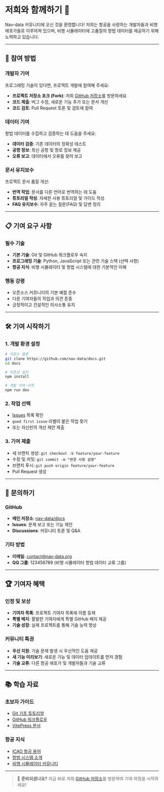 # 저희와 함께하기 🤝

Nav-data 커뮤니티에 오신 것을 환영합니다! 저희는 항공을 사랑하는 개발자들과 비행 애호가들로 이루어져 있으며, 비행 시뮬레이터에 고품질의 항법 데이터를 제공하기 위해 노력하고 있습니다.

---

## 🎯 참여 방법

### 개발자 기여
프로그래밍 기술이 있다면, 프로젝트 개발에 참여해 주세요:

- **프로젝트 저장소 포크 (Fork)**: 저희 [GitHub 저장소](https://github.com/nav-data)를 방문하세요
- **코드 제출**: 버그 수정, 새로운 기능 추가 또는 문서 개선
- **코드 검토**: Pull Request 토론 및 검토에 참여

### 데이터 기여
항법 데이터를 수집하고 검증하는 데 도움을 주세요:

- **데이터 검증**: 기존 데이터의 정확성 테스트
- **공항 정보**: 최신 공항 및 항로 정보 제공
- **오류 보고**: 데이터에서 오류를 찾아 보고

### 문서 유지보수
프로젝트 문서 품질 개선:

- **번역 작업**: 문서를 다른 언어로 번역하는 데 도움
- **튜토리얼 작성**: 자세한 사용 튜토리얼 및 가이드 작성
- **FAQ 유지보수**: 자주 묻는 질문(FAQ) 및 답변 정리

---

## 📋 기여 요구 사항

### 필수 기술
- **기본 기술**: Git 및 GitHub 워크플로우 숙지
- **프로그래밍 기술**: Python, JavaScript 또는 관련 기술 스택 (선택 사항)
- **항공 지식**: 비행 시뮬레이터 및 항법 시스템에 대한 기본적인 이해

### 행동 강령
- 오픈소스 커뮤니티의 기본 예절 준수
- 다른 기여자들의 작업과 의견 존중
- 긍정적이고 건설적인 의사소통 유지

---

## 🛠️ 기여 시작하기

### 1. 개발 환경 설정
```bash
# 저장소 클론
git clone https://github.com/nav-data/docs.git
cd docs

# 의존성 설치
npm install

# 개발 서버 시작
npm run dev
```

### 2. 작업 선택
- [Issues](https://github.com/nav-data/docs/issues) 목록 확인
- `good first issue` 라벨이 붙은 작업 찾기
- 또는 자신만의 개선 제안 제출

### 3. 기여 제출
- 새 브랜치 생성: `git checkout -b feature/your-feature`
- 수정 및 커밋: `git commit -m "변경 사항 설명"`
- 브랜치 푸시: `git push origin feature/your-feature`
- Pull Request 생성

---

## 💬 문의하기

### GitHub
- **메인 저장소**: [nav-data/docs](https://github.com/nav-data/docs)
- **Issues**: 문제 보고 또는 기능 제안
- **Discussions**: 커뮤니티 토론 및 Q&A

### 기타 방법
- **이메일**: contact@nav-data.org
- **QQ 그룹**: 123456789 (비행 시뮬레이터 항법 데이터 교류 그룹)

---

## 🏆 기여자 혜택

### 인정 및 보상
- **기여자 목록**: 프로젝트 기여자 목록에 이름 등재
- **특별 배지**: 활발한 기여자에게 특별 GitHub 배지 제공
- **기술 성장**: 실제 프로젝트를 통해 기술 능력 향상

### 커뮤니티 특권
- **우선 지원**: 기술 문제 발생 시 우선적인 도움 제공
- **새 기능 미리보기**: 새로운 기능 및 데이터 업데이트를 먼저 경험
- **기술 교류**: 다른 항공 애호가 및 개발자들과 기술 교류

---

## 📚 학습 자료

### 초보자 가이드
- [Git 기초 튜토리얼](https://git-scm.com/book/zh/v2)
- [GitHub 워크플로우](https://guides.github.com/introduction/flow/)
- [VitePress 문서](https://vitepress.dev/)

### 항공 지식
- [ICAO 항공 용어](https://www.icao.int/Pages/glossary.aspx)
- [항법 시스템 소개](https://en.wikipedia.org/wiki/Aircraft_navigation)
- [비행 시뮬레이터 커뮤니티](https://www.avsim.com/)

---

> 🎉 **준비되셨나요?** 지금 바로 저희 [GitHub 저장소](https://github.com/nav-data)를 방문하여 기여 여정을 시작하세요!